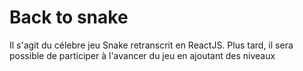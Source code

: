 # Back to snake

Il s'agit du célebre jeu Snake retranscrit en ReactJS.
Plus tard, il sera possible de participer à l'avancer du jeu en ajoutant des niveaux